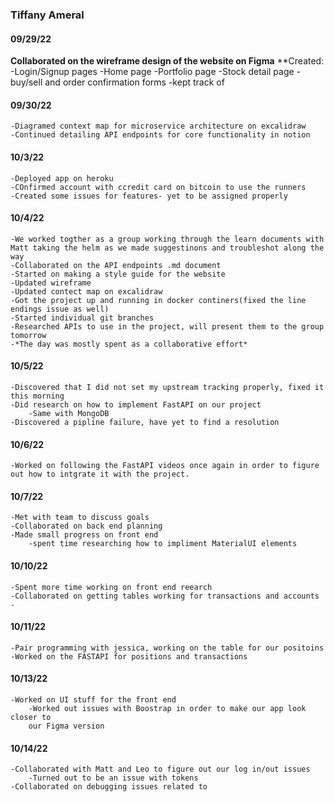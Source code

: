 ### Tiffany Ameral

#### 09/29/22

**Collaborated on the wireframe design of the website on Figma**
    **Created:
    -Login/Signup pages
    -Home page
    -Portfolio page
    -Stock detail page
    -buy/sell and order confirmation forms
    -kept track of 

#### 09/30/22

    -Diagramed context map for microservice architecture on excalidraw
    -Continued detailing API endpoints for core functionality in notion

#### 10/3/22

    -Deployed app on heroku
    -COnfirmed account with ccredit card on bitcoin to use the runners
    -Created some issues for features- yet to be assigned properly 

#### 10/4/22

    -We worked togther as a group working through the learn documents with Matt taking the helm as we made suggestinons and troubleshot along the way
    -Collaborated on the API endpoints .md document
    -Started on making a style guide for the website
    -Updated wireframe 
    -Updated contect map on excalidraw 
    -Got the project up and running in docker continers(fixed the line endings issue as well)
    -Started individual git branches
    -Researched APIs to use in the project, will present them to the group tomorrow
    -*The day was mostly spent as a collaborative effort*

#### 10/5/22
    -Discovered that I did not set my upstream tracking properly, fixed it this morning
    -Did research on how to implement FastAPI on our project
        -Same with MongoDB
    -Discovered a pipline failure, have yet to find a resolution 

#### 10/6/22
    -Worked on following the FastAPI videos once again in order to figure out how to intgrate it with the project.

#### 10/7/22
    -Met with team to discuss goals
    -Collaborated on back end planning 
    -Made small progress on front end
        -spent time researching how to impliment MaterialUI elements

#### 10/10/22
    -Spent more time working on front end reearch
    -Collaborated on getting tables working for transactions and accounts 
    -

#### 10/11/22
    -Pair programming with jessica, working on the table for our positoins 
    -Worked on the FASTAPI for positions and transactions 
    

#### 10/13/22
    -Worked on UI stuff for the front end
        -Worked out issues with Boostrap in order to make our app look closer to 
        our Figma version
#### 10/14/22
    -Collaborated with Matt and Leo to figure out our log in/out issues 
        -Turned out to be an issue with tokens
    -Collaborated on debugging issues related to 
